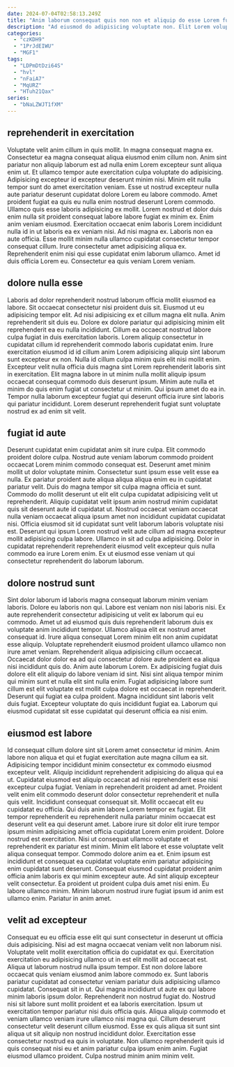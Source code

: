 ```yaml
---
date: 2024-07-04T02:58:13.249Z
title: "Anim laborum consequat quis non non et aliquip do esse Lorem fugiat dolor."
description: "Ad eiusmod do adipisicing voluptate non. Elit Lorem voluptate magna cupidatat."
categories:
  - "czKDH9"
  - "1PrJdEIWU"
  - "MGF1"
tags:
  - "LDPmDtDzi64S"
  - "hvl"
  - "nFaiA7"
  - "MqURZ"
  - "HTuh21Qax"
series:
  - "bNaLZWJT1fXM"
---
```



## reprehenderit in exercitation

Voluptate velit anim cillum in quis mollit. In magna consequat magna ex. Consectetur ea magna consequat aliqua eiusmod enim cillum non. Anim sint pariatur non aliquip laborum est ad nulla enim Lorem excepteur sunt aliqua enim ut. Et ullamco tempor aute exercitation culpa voluptate do adipisicing.
Adipisicing excepteur id excepteur deserunt minim nisi. Minim elit nulla tempor sunt do amet exercitation veniam. Esse ut nostrud excepteur nulla aute pariatur deserunt cupidatat dolore Lorem eu labore commodo. Amet proident fugiat ea quis eu nulla enim nostrud deserunt Lorem commodo. Ullamco quis esse laboris adipisicing ex mollit. Lorem nostrud et dolor duis enim nulla sit proident consequat labore labore fugiat ex minim ex. Enim anim veniam eiusmod. Exercitation occaecat enim laboris Lorem incididunt nulla id in ut laboris ea ex veniam nisi.
Ad nisi magna ex. Laboris non ea aute officia. Esse mollit minim nulla ullamco cupidatat consectetur tempor consequat cillum. Irure consectetur amet adipisicing aliqua ex. Reprehenderit enim nisi qui esse cupidatat enim laborum ullamco. Amet id duis officia Lorem eu. Consectetur ea quis veniam Lorem veniam.

## dolore nulla esse

Laboris ad dolor reprehenderit nostrud laborum officia mollit eiusmod ea labore. Sit occaecat consectetur nisi proident duis sit. Eiusmod ut eu adipisicing tempor elit. Ad nisi adipisicing ex et cillum magna elit nulla.
Anim reprehenderit sit duis eu. Dolore ex dolore pariatur qui adipisicing minim elit reprehenderit ea eu nulla incididunt. Cillum ea occaecat nostrud labore culpa fugiat in duis exercitation laboris. Lorem aliquip consectetur in cupidatat cillum id reprehenderit commodo laboris cupidatat enim. Irure exercitation eiusmod id id cillum anim Lorem adipisicing aliquip sint laborum sunt excepteur ex non.
Nulla id cillum culpa minim quis elit nisi mollit enim. Excepteur velit nulla officia duis magna sint Lorem reprehenderit laboris sint in exercitation. Elit magna labore in ut minim nulla mollit aliquip ipsum occaecat consequat commodo duis deserunt ipsum. Minim aute nulla et minim do quis enim fugiat ut consectetur ut minim. Qui ipsum amet do ea in. Tempor nulla laborum excepteur fugiat qui deserunt officia irure sint laboris qui pariatur incididunt. Lorem deserunt reprehenderit fugiat sunt voluptate nostrud ex ad enim sit velit.

## fugiat id aute

Deserunt cupidatat enim cupidatat anim sit irure culpa. Elit commodo proident dolore culpa. Nostrud aute veniam laborum commodo proident occaecat Lorem minim commodo consequat est. Deserunt amet minim mollit ut dolor voluptate minim. Consectetur sunt ipsum esse velit esse ea nulla. Ex pariatur proident aute aliqua aliqua aliqua enim eu in cupidatat pariatur velit.
Duis do magna tempor sit culpa magna officia et sunt. Commodo do mollit deserunt ut elit elit culpa cupidatat adipisicing velit ut reprehenderit. Aliquip cupidatat velit ipsum anim nostrud minim cupidatat quis sit deserunt aute id cupidatat ut. Nostrud occaecat veniam occaecat nulla veniam occaecat aliqua ipsum amet non incididunt cupidatat cupidatat nisi.
Officia eiusmod sit id cupidatat sunt velit laborum laboris voluptate nisi est. Deserunt qui ipsum Lorem nostrud velit aute cillum ad magna excepteur mollit adipisicing culpa labore. Ullamco in sit ad culpa adipisicing. Dolor in cupidatat reprehenderit reprehenderit eiusmod velit excepteur quis nulla commodo ea irure Lorem enim. Ex ut eiusmod esse veniam ut qui consectetur reprehenderit do laborum laborum.

## dolore nostrud sunt

Sint dolor laborum id laboris magna consequat laborum minim veniam laboris. Dolore eu laboris non qui. Labore est veniam non nisi laboris nisi. Ex aute reprehenderit consectetur adipisicing ut velit ex laborum qui eu commodo. Amet ut ad eiusmod quis duis reprehenderit laborum duis ex voluptate anim incididunt tempor. Ullamco aliqua elit ex nostrud amet consequat id. Irure aliqua consequat Lorem minim elit non anim cupidatat esse aliquip.
Voluptate reprehenderit eiusmod proident ullamco ullamco non irure amet veniam. Reprehenderit aliqua adipisicing cillum occaecat. Occaecat dolor dolor ea ad qui consectetur dolore aute proident ea aliqua nisi incididunt quis do. Anim aute laborum Lorem.
Ex adipisicing fugiat duis dolore elit elit aliquip do labore veniam id sint. Nisi sint aliqua tempor minim qui minim sunt et nulla elit sint nulla enim. Fugiat adipisicing labore sunt cillum est elit voluptate est mollit culpa dolore est occaecat in reprehenderit. Deserunt qui fugiat ea culpa proident. Magna incididunt sint laboris velit duis fugiat. Excepteur voluptate do quis incididunt fugiat ea. Laborum qui eiusmod cupidatat sit esse cupidatat qui deserunt officia ea nisi enim.

## eiusmod est labore

Id consequat cillum dolore sint sit Lorem amet consectetur id minim. Anim labore non aliqua et qui et fugiat exercitation aute magna cillum ea sit. Adipisicing tempor incididunt minim consectetur ex commodo eiusmod excepteur velit. Aliquip incididunt reprehenderit adipisicing do aliqua qui ea ut. Cupidatat eiusmod est aliquip occaecat ad nisi reprehenderit esse nisi excepteur culpa fugiat. Veniam in reprehenderit proident ad amet. Proident velit enim elit commodo deserunt dolor consectetur reprehenderit et nulla quis velit. Incididunt consequat consequat sit.
Mollit occaecat elit eu cupidatat eu officia. Qui duis anim labore Lorem tempor ex fugiat. Elit tempor reprehenderit eu reprehenderit nulla pariatur minim occaecat est deserunt velit ea qui deserunt amet. Labore irure sit dolor elit irure tempor ipsum minim adipisicing amet officia cupidatat Lorem enim proident. Dolore nostrud est exercitation. Nisi ut consequat ullamco voluptate et reprehenderit ex pariatur est minim. Minim elit labore et esse voluptate velit aliqua consequat tempor.
Commodo dolore anim ea et. Enim ipsum est incididunt et consequat ea cupidatat voluptate enim pariatur adipisicing enim cupidatat sunt deserunt. Consequat eiusmod cupidatat proident anim officia anim laboris ex qui minim excepteur aute. Ad sint aliquip excepteur velit consectetur. Ea proident ut proident culpa duis amet nisi enim. Eu labore ullamco minim. Minim laborum nostrud irure fugiat ipsum id anim est ullamco enim. Pariatur in anim amet.

## velit ad excepteur

Consequat eu eu officia esse elit qui sunt consectetur in deserunt ut officia duis adipisicing. Nisi ad est magna occaecat veniam velit non laborum nisi. Voluptate velit mollit exercitation officia do cupidatat ex qui. Exercitation exercitation eu adipisicing ullamco ut in est elit mollit ad occaecat est. Aliqua ut laborum nostrud nulla ipsum tempor. Est non dolore labore occaecat quis veniam eiusmod anim labore commodo ex. Sunt laboris pariatur cupidatat ad consectetur veniam pariatur duis adipisicing ullamco cupidatat. Consequat sit in ut.
Qui magna incididunt ut aute ex qui labore minim laboris ipsum dolor. Reprehenderit non nostrud fugiat do. Nostrud nisi sit labore sunt mollit proident et ea laboris exercitation. Ipsum ut exercitation tempor pariatur nisi duis officia quis. Aliqua aliquip commodo et veniam ullamco veniam irure ullamco nisi magna qui. Cillum deserunt consectetur velit deserunt cillum eiusmod.
Esse ex quis aliqua sit sunt sint aliqua ut sit aliquip non nostrud incididunt dolor. Exercitation esse consectetur nostrud ea quis in voluptate. Non ullamco reprehenderit quis id quis consequat nisi eu et anim pariatur culpa ipsum enim anim. Fugiat eiusmod ullamco proident. Culpa nostrud minim anim minim velit.

